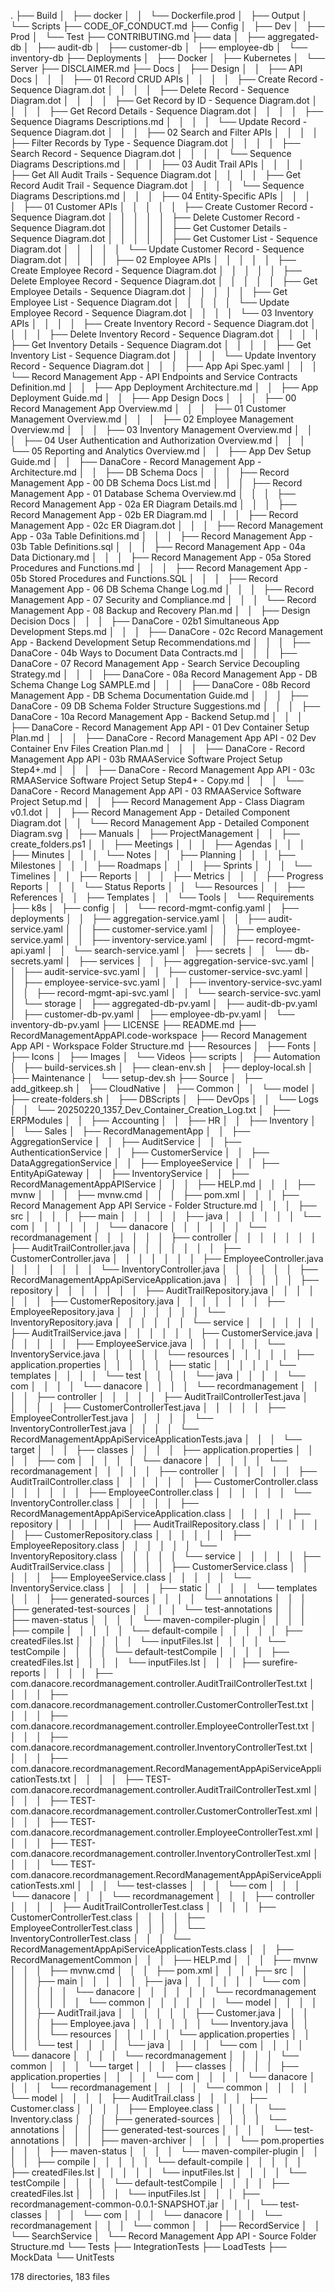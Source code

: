 .
├── Build
│   ├── docker
│   │   └── Dockerfile.prod
│   ├── Output
│   └── Scripts
├── CODE_OF_CONDUCT.md
├── Config
│   ├── Dev
│   ├── Prod
│   └── Test
├── CONTRIBUTING.md
├── data
│   ├── aggregated-db
│   ├── audit-db
│   ├── customer-db
│   ├── employee-db
│   └── inventory-db
├── Deployments
│   ├── Docker
│   ├── Kubernetes
│   └── Server
├── DISCLAIMER.md
├── Docs
│   ├── Design
│   │   ├── API Docs
│   │   │   ├── 01 Record CRUD APIs
│   │   │   │   ├── Create Record - Sequence Diagram.dot
│   │   │   │   ├── Delete Record - Sequence Diagram.dot
│   │   │   │   ├── Get Record by ID - Sequence Diagram.dot
│   │   │   │   ├── Get Record Details - Sequence Diagram.dot
│   │   │   │   ├── Sequence Diagrams Descriptions.md
│   │   │   │   └── Update Record - Sequence Diagram.dot
│   │   │   ├── 02 Search and Filter APIs
│   │   │   │   ├── Filter Records by Type - Sequence Diagram.dot
│   │   │   │   ├── Search Record - Sequence Diagram.dot
│   │   │   │   └── Sequence Diagrams Descriptions.md
│   │   │   ├── 03 Audit Trail APIs
│   │   │   │   ├── Get All Audit Trails - Sequence Diagram.dot
│   │   │   │   ├── Get Record Audit Trail - Sequence Diagram.dot
│   │   │   │   └── Sequence Diagrams Descriptions.md
│   │   │   ├── 04 Entity-Specific APIs
│   │   │   │   ├── 01 Customer APIs
│   │   │   │   │   ├── Create Customer Record - Sequence Diagram.dot
│   │   │   │   │   ├── Delete Customer Record - Sequence Diagram.dot
│   │   │   │   │   ├── Get Customer Details - Sequence Diagram.dot
│   │   │   │   │   ├── Get Customer List - Sequence Diagram.dot
│   │   │   │   │   └── Update Customer Record - Sequence Diagram.dot
│   │   │   │   ├── 02 Employee APIs
│   │   │   │   │   ├── Create Employee Record - Sequence Diagram.dot
│   │   │   │   │   ├── Delete Employee Record - Sequence Diagram.dot
│   │   │   │   │   ├── Get Employee Details - Sequence Diagram.dot
│   │   │   │   │   ├── Get Employee List - Sequence Diagram.dot
│   │   │   │   │   └── Update Employee Record - Sequence Diagram.dot
│   │   │   │   └── 03 Inventory APIs
│   │   │   │       ├── Create Inventory Record - Sequence Diagram.dot
│   │   │   │       ├── Delete Inventory Record - Sequence Diagram.dot
│   │   │   │       ├── Get Inventory Details - Sequence Diagram.dot
│   │   │   │       ├── Get Inventory List - Sequence Diagram.dot
│   │   │   │       └── Update Inventory Record - Sequence Diagram.dot
│   │   │   ├── App Api Spec.yaml
│   │   │   └── Record Management App - API Endpoints and Service Contracts Definition.md
│   │   ├── App Deployment Architecture.md
│   │   ├── App Deployment Guide.md
│   │   ├── App Design Docs
│   │   │   ├── 00 Record Management App Overview.md
│   │   │   ├── 01 Customer Management Overview.md
│   │   │   ├── 02 Employee Management Overview.md
│   │   │   ├── 03 Inventory Management Overview.md
│   │   │   ├── 04 User Authentication and Authorization Overview.md
│   │   │   └── 05 Reporting and Analytics Overview.md
│   │   ├── App Dev Setup Guide.md
│   │   ├── DanaCore - Record Management App - Architecture.md
│   │   ├── DB Schema Docs
│   │   │   ├── Record Management App - 00 DB Schema Docs List.md
│   │   │   ├── Record Management App - 01 Database Schema Overview.md
│   │   │   ├── Record Management App - 02a ER Diagram Details.md
│   │   │   ├── Record Management App - 02b ER Diagram.md
│   │   │   ├── Record Management App - 02c ER Diagram.dot
│   │   │   ├── Record Management App - 03a Table Definitions.md
│   │   │   ├── Record Management App - 03b Table Definitions.sql
│   │   │   ├── Record Management App - 04a Data Dictionary.md
│   │   │   ├── Record Management App - 05a Stored Procedures and Functions.md
│   │   │   ├── Record Management App - 05b Stored Procedures and Functions.SQL
│   │   │   ├── Record Management App - 06 DB Schema Change Log.md
│   │   │   ├── Record Management App - 07 Security and Compliance.md
│   │   │   └── Record Management App - 08 Backup and Recovery Plan.md
│   │   ├── Design Decision Docs
│   │   │   ├── DanaCore - 02b1 Simultaneous App Development Steps.md
│   │   │   ├── DanaCore - 02c Record Management App - Backend Development Setup Recommendations.md
│   │   │   ├── DanaCore - 04b Ways to Document Data Contracts.md
│   │   │   ├── DanaCore - 07 Record Management App - Search Service Decoupling Strategy.md
│   │   │   ├── DanaCore - 08a Record Management App - DB Schema Change Log SAMPLE.md
│   │   │   ├── DanaCore - 08b Record Management App - DB Schema Documentation Guide.md
│   │   │   ├── DanaCore - 09 DB Schema Folder Structure Suggestions.md
│   │   │   ├── DanaCore - 10a Record Management App - Backend Setup.md
│   │   │   ├── DanaCore - Record Management App API - 01 Dev Container Setup Plan.md
│   │   │   ├── DanaCore - Record Management App API - 02 Dev Container Env Files Creation Plan.md
│   │   │   ├── DanaCore - Record Management App API - 03b RMAAService Software Project Setup Step4+.md
│   │   │   ├── DanaCore - Record Management App API - 03c RMAAService Software Project Setup Step4+ - Copy.md
│   │   │   └── DanaCore - Record Management App API - 03 RMAAService Software Project Setup.md
│   │   ├── Record Management App - Class Diagram v0.1.dot
│   │   ├── Record Management App - Detailed Component Diagram.dot
│   │   └── Record Management App - Detailed Component Diagram.svg
│   ├── Manuals
│   ├── ProjectManagement
│   │   ├── create_folders.ps1
│   │   ├── Meetings
│   │   │   ├── Agendas
│   │   │   ├── Minutes
│   │   │   └── Notes
│   │   ├── Planning
│   │   │   ├── Milestones
│   │   │   ├── Roadmaps
│   │   │   ├── Sprints
│   │   │   └── Timelines
│   │   ├── Reports
│   │   │   ├── Metrics
│   │   │   ├── Progress Reports
│   │   │   └── Status Reports
│   │   └── Resources
│   │       ├── References
│   │       ├── Templates
│   │       └── Tools
│   └── Requirements
├── k8s
│   ├── config
│   │   └── record-mgmt-config.yaml
│   ├── deployments
│   │   ├── aggregation-service.yaml
│   │   ├── audit-service.yaml
│   │   ├── customer-service.yaml
│   │   ├── employee-service.yaml
│   │   ├── inventory-service.yaml
│   │   ├── record-mgmt-api.yaml
│   │   └── search-service.yaml
│   ├── secrets
│   │   └── db-secrets.yaml
│   ├── services
│   │   ├── aggregation-service-svc.yaml
│   │   ├── audit-service-svc.yaml
│   │   ├── customer-service-svc.yaml
│   │   ├── employee-service-svc.yaml
│   │   ├── inventory-service-svc.yaml
│   │   ├── record-mgmt-api-svc.yaml
│   │   └── search-service-svc.yaml
│   └── storage
│       ├── aggregated-db-pv.yaml
│       ├── audit-db-pv.yaml
│       ├── customer-db-pv.yaml
│       ├── employee-db-pv.yaml
│       └── inventory-db-pv.yaml
├── LICENSE
├── README.md
├── RecordManagementAppAPI.code-workspace
├── Record Management App API - Workspace Folder Structure.md
├── Resources
│   ├── Fonts
│   ├── Icons
│   ├── Images
│   └── Videos
├── scripts
│   ├── Automation
│   ├── build-services.sh
│   ├── clean-env.sh
│   ├── deploy-local.sh
│   ├── Maintenance
│   └── setup-dev.sh
├── Source
│   ├── add_gitkeep.sh
│   ├── CloudNative
│   ├── Common
│   │   └── model
│   ├── create-folders.sh
│   ├── DBScripts
│   ├── DevOps
│   │   └── Logs
│   │       └── 20250220_1357_Dev_Container_Creation_Log.txt
│   ├── ERPModules
│   │   ├── Accounting
│   │   ├── HR
│   │   ├── Inventory
│   │   └── Sales
│   ├── RecordManagementApp
│   │   ├── AggregationService
│   │   ├── AuditService
│   │   ├── AuthenticationService
│   │   ├── CustomerService
│   │   ├── DataAggregationService
│   │   ├── EmployeeService
│   │   ├── EntityApiGateway
│   │   ├── InventoryService
│   │   ├── RecordManagementAppAPIService
│   │   │   ├── HELP.md
│   │   │   ├── mvnw
│   │   │   ├── mvnw.cmd
│   │   │   ├── pom.xml
│   │   │   ├── Record Management App API Service - Folder Structure.md
│   │   │   ├── src
│   │   │   │   ├── main
│   │   │   │   │   ├── java
│   │   │   │   │   │   └── com
│   │   │   │   │   │       └── danacore
│   │   │   │   │   │           └── recordmanagement
│   │   │   │   │   │               ├── controller
│   │   │   │   │   │               │   ├── AuditTrailController.java
│   │   │   │   │   │               │   ├── CustomerController.java
│   │   │   │   │   │               │   ├── EmployeeController.java
│   │   │   │   │   │               │   └── InventoryController.java
│   │   │   │   │   │               ├── RecordManagementAppApiServiceApplication.java
│   │   │   │   │   │               ├── repository
│   │   │   │   │   │               │   ├── AuditTrailRepository.java
│   │   │   │   │   │               │   ├── CustomerRepository.java
│   │   │   │   │   │               │   ├── EmployeeRepository.java
│   │   │   │   │   │               │   └── InventoryRepository.java
│   │   │   │   │   │               └── service
│   │   │   │   │   │                   ├── AuditTrailService.java
│   │   │   │   │   │                   ├── CustomerService.java
│   │   │   │   │   │                   ├── EmployeeService.java
│   │   │   │   │   │                   └── InventoryService.java
│   │   │   │   │   └── resources
│   │   │   │   │       ├── application.properties
│   │   │   │   │       ├── static
│   │   │   │   │       └── templates
│   │   │   │   └── test
│   │   │   │       └── java
│   │   │   │           └── com
│   │   │   │               └── danacore
│   │   │   │                   └── recordmanagement
│   │   │   │                       ├── controller
│   │   │   │                       │   ├── AuditTrailControllerTest.java
│   │   │   │                       │   ├── CustomerControllerTest.java
│   │   │   │                       │   ├── EmployeeControllerTest.java
│   │   │   │                       │   └── InventoryControllerTest.java
│   │   │   │                       └── RecordManagementAppApiServiceApplicationTests.java
│   │   │   └── target
│   │   │       ├── classes
│   │   │       │   ├── application.properties
│   │   │       │   ├── com
│   │   │       │   │   └── danacore
│   │   │       │   │       └── recordmanagement
│   │   │       │   │           ├── controller
│   │   │       │   │           │   ├── AuditTrailController.class
│   │   │       │   │           │   ├── CustomerController.class
│   │   │       │   │           │   ├── EmployeeController.class
│   │   │       │   │           │   └── InventoryController.class
│   │   │       │   │           ├── RecordManagementAppApiServiceApplication.class
│   │   │       │   │           ├── repository
│   │   │       │   │           │   ├── AuditTrailRepository.class
│   │   │       │   │           │   ├── CustomerRepository.class
│   │   │       │   │           │   ├── EmployeeRepository.class
│   │   │       │   │           │   └── InventoryRepository.class
│   │   │       │   │           └── service
│   │   │       │   │               ├── AuditTrailService.class
│   │   │       │   │               ├── CustomerService.class
│   │   │       │   │               ├── EmployeeService.class
│   │   │       │   │               └── InventoryService.class
│   │   │       │   ├── static
│   │   │       │   └── templates
│   │   │       ├── generated-sources
│   │   │       │   └── annotations
│   │   │       ├── generated-test-sources
│   │   │       │   └── test-annotations
│   │   │       ├── maven-status
│   │   │       │   └── maven-compiler-plugin
│   │   │       │       ├── compile
│   │   │       │       │   └── default-compile
│   │   │       │       │       ├── createdFiles.lst
│   │   │       │       │       └── inputFiles.lst
│   │   │       │       └── testCompile
│   │   │       │           └── default-testCompile
│   │   │       │               ├── createdFiles.lst
│   │   │       │               └── inputFiles.lst
│   │   │       ├── surefire-reports
│   │   │       │   ├── com.danacore.recordmanagement.controller.AuditTrailControllerTest.txt
│   │   │       │   ├── com.danacore.recordmanagement.controller.CustomerControllerTest.txt
│   │   │       │   ├── com.danacore.recordmanagement.controller.EmployeeControllerTest.txt
│   │   │       │   ├── com.danacore.recordmanagement.controller.InventoryControllerTest.txt
│   │   │       │   ├── com.danacore.recordmanagement.RecordManagementAppApiServiceApplicationTests.txt
│   │   │       │   ├── TEST-com.danacore.recordmanagement.controller.AuditTrailControllerTest.xml
│   │   │       │   ├── TEST-com.danacore.recordmanagement.controller.CustomerControllerTest.xml
│   │   │       │   ├── TEST-com.danacore.recordmanagement.controller.EmployeeControllerTest.xml
│   │   │       │   ├── TEST-com.danacore.recordmanagement.controller.InventoryControllerTest.xml
│   │   │       │   └── TEST-com.danacore.recordmanagement.RecordManagementAppApiServiceApplicationTests.xml
│   │   │       └── test-classes
│   │   │           └── com
│   │   │               └── danacore
│   │   │                   └── recordmanagement
│   │   │                       ├── controller
│   │   │                       │   ├── AuditTrailControllerTest.class
│   │   │                       │   ├── CustomerControllerTest.class
│   │   │                       │   ├── EmployeeControllerTest.class
│   │   │                       │   └── InventoryControllerTest.class
│   │   │                       └── RecordManagementAppApiServiceApplicationTests.class
│   │   ├── RecordManagementCommon
│   │   │   ├── HELP.md
│   │   │   ├── mvnw
│   │   │   ├── mvnw.cmd
│   │   │   ├── pom.xml
│   │   │   ├── src
│   │   │   │   ├── main
│   │   │   │   │   ├── java
│   │   │   │   │   │   └── com
│   │   │   │   │   │       └── danacore
│   │   │   │   │   │           └── recordmanagement
│   │   │   │   │   │               └── common
│   │   │   │   │   │                   └── model
│   │   │   │   │   │                       ├── AuditTrail.java
│   │   │   │   │   │                       ├── Customer.java
│   │   │   │   │   │                       ├── Employee.java
│   │   │   │   │   │                       └── Inventory.java
│   │   │   │   │   └── resources
│   │   │   │   │       └── application.properties
│   │   │   │   └── test
│   │   │   │       └── java
│   │   │   │           └── com
│   │   │   │               └── danacore
│   │   │   │                   └── recordmanagement
│   │   │   │                       └── common
│   │   │   └── target
│   │   │       ├── classes
│   │   │       │   ├── application.properties
│   │   │       │   └── com
│   │   │       │       └── danacore
│   │   │       │           └── recordmanagement
│   │   │       │               └── common
│   │   │       │                   └── model
│   │   │       │                       ├── AuditTrail.class
│   │   │       │                       ├── Customer.class
│   │   │       │                       ├── Employee.class
│   │   │       │                       └── Inventory.class
│   │   │       ├── generated-sources
│   │   │       │   └── annotations
│   │   │       ├── generated-test-sources
│   │   │       │   └── test-annotations
│   │   │       ├── maven-archiver
│   │   │       │   └── pom.properties
│   │   │       ├── maven-status
│   │   │       │   └── maven-compiler-plugin
│   │   │       │       ├── compile
│   │   │       │       │   └── default-compile
│   │   │       │       │       ├── createdFiles.lst
│   │   │       │       │       └── inputFiles.lst
│   │   │       │       └── testCompile
│   │   │       │           └── default-testCompile
│   │   │       │               ├── createdFiles.lst
│   │   │       │               └── inputFiles.lst
│   │   │       ├── recordmanagement-common-0.0.1-SNAPSHOT.jar
│   │   │       └── test-classes
│   │   │           └── com
│   │   │               └── danacore
│   │   │                   └── recordmanagement
│   │   │                       └── common
│   │   ├── RecordService
│   │   └── SearchService
│   └── Record Management App API - Source Folder Structure.md
└── Tests
    ├── IntegrationTests
    ├── LoadTests
    ├── MockData
    └── UnitTests

178 directories, 183 files
